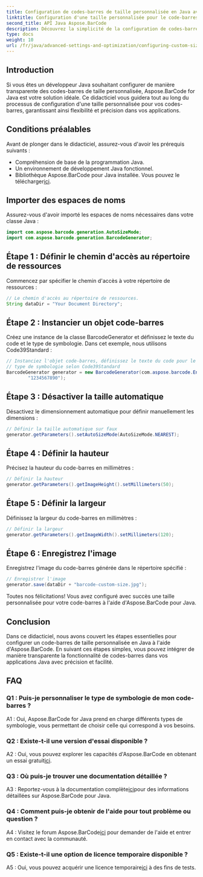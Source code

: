 ```yaml
---
title: Configuration de codes-barres de taille personnalisée en Java avec Aspose.BarCode
linktitle: Configuration d'une taille personnalisée pour le code-barres
second_title: API Java Aspose.BarCode
description: Découvrez la simplicité de la configuration de codes-barres de taille personnalisée en Java avec Aspose.BarCode. Suivez notre tutoriel étape par étape pour une configuration précise.
type: docs
weight: 10
url: /fr/java/advanced-settings-and-optimization/configuring-custom-size-barcode/
---
```

## Introduction

Si vous êtes un développeur Java souhaitant configurer de manière transparente des codes-barres de taille personnalisée, Aspose.BarCode for Java est votre solution idéale. Ce didacticiel vous guidera tout au long du processus de configuration d'une taille personnalisée pour vos codes-barres, garantissant ainsi flexibilité et précision dans vos applications.

## Conditions préalables

Avant de plonger dans le didacticiel, assurez-vous d'avoir les prérequis suivants :

- Compréhension de base de la programmation Java.
- Un environnement de développement Java fonctionnel.
-  Bibliothèque Aspose.BarCode pour Java installée. Vous pouvez le télécharger[ici](https://releases.aspose.com/barcode/java/).

## Importer des espaces de noms

Assurez-vous d'avoir importé les espaces de noms nécessaires dans votre classe Java :

```java
import com.aspose.barcode.generation.AutoSizeMode;
import com.aspose.barcode.generation.BarcodeGenerator;

```

## Étape 1 : Définir le chemin d'accès au répertoire de ressources

Commencez par spécifier le chemin d'accès à votre répertoire de ressources :

```java
// Le chemin d'accès au répertoire de ressources.
String dataDir = "Your Document Directory";
```

## Étape 2 : Instancier un objet code-barres

Créez une instance de la classe BarcodeGenerator et définissez le texte du code et le type de symbologie. Dans cet exemple, nous utilisons Code39Standard :

```java
// Instanciez l'objet code-barres, définissez le texte du code pour le code-barres et le
// type de symbologie selon Code39Standard
BarcodeGenerator generator = new BarcodeGenerator(com.aspose.barcode.EncodeTypes.CODE_39_STANDARD,
		"1234567890");
```

## Étape 3 : Désactiver la taille automatique

Désactivez le dimensionnement automatique pour définir manuellement les dimensions :

```java
// Définir la taille automatique sur faux
generator.getParameters().setAutoSizeMode(AutoSizeMode.NEAREST);
```

## Étape 4 : Définir la hauteur

Précisez la hauteur du code-barres en millimètres :

```java
// Définir la hauteur
generator.getParameters().getImageHeight().setMillimeters(50);
```

## Étape 5 : Définir la largeur

Définissez la largeur du code-barres en millimètres :

```java
// Définir la largeur
generator.getParameters().getImageWidth().setMillimeters(120);
```

## Étape 6 : Enregistrez l'image

Enregistrez l'image du code-barres générée dans le répertoire spécifié :

```java
// Enregistrer l'image
generator.save(dataDir + "barcode-custom-size.jpg");
```

Toutes nos félicitations! Vous avez configuré avec succès une taille personnalisée pour votre code-barres à l'aide d'Aspose.BarCode pour Java.

## Conclusion

Dans ce didacticiel, nous avons couvert les étapes essentielles pour configurer un code-barres de taille personnalisée en Java à l'aide d'Aspose.BarCode. En suivant ces étapes simples, vous pouvez intégrer de manière transparente la fonctionnalité de codes-barres dans vos applications Java avec précision et facilité.

## FAQ

### Q1 : Puis-je personnaliser le type de symbologie de mon code-barres ?

A1 : Oui, Aspose.BarCode for Java prend en charge différents types de symbologie, vous permettant de choisir celle qui correspond à vos besoins.

### Q2 : Existe-t-il une version d'essai disponible ?

 A2 : Oui, vous pouvez explorer les capacités d'Aspose.BarCode en obtenant un essai gratuit[ici](https://releases.aspose.com/).

### Q3 : Où puis-je trouver une documentation détaillée ?

 A3 : Reportez-vous à la documentation complète[ici](https://reference.aspose.com/barcode/java/)pour des informations détaillées sur Aspose.BarCode pour Java.

### Q4 : Comment puis-je obtenir de l'aide pour tout problème ou question ?

 A4 : Visitez le forum Aspose.BarCode[ici](https://forum.aspose.com/c/barcode/13) pour demander de l'aide et entrer en contact avec la communauté.

### Q5 : Existe-t-il une option de licence temporaire disponible ?

 A5 : Oui, vous pouvez acquérir une licence temporaire[ici](https://purchase.aspose.com/temporary-license/) à des fins de tests.